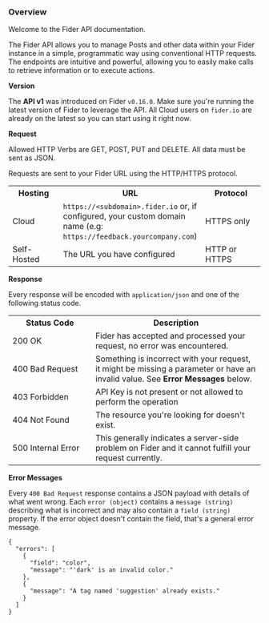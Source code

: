 <h3 id="overview">Overview</h3>

Welcome to the Fider API documentation.

The Fider API allows you to manage Posts and other data within your Fider instance in a simple, programmatic way using conventional HTTP requests. The endpoints are intuitive and powerful, allowing you to easily make calls to retrieve information or to execute actions.

<strong>Version</strong>

The <strong>API v1</strong> was introduced on Fider `v0.16.0`. Make sure you're running the latest version of Fider to leverage the API. All Cloud users on `fider.io` are already on the latest so you can start using it right now.

<strong>Request</strong>

Allowed HTTP Verbs are GET, POST, PUT and DELETE. All data must be sent as JSON. 

Requests are sent to your Fider URL using the HTTP/HTTPS protocol.

<table>
  <tr>
    <th width="90">Hosting</th>
    <th>URL</th>
    <th width="110">Protocol</th>
  </tr>
  <tr>
    <td>Cloud</td>
    <td><code>https://&lt;subdomain&gt;.fider.io</code> or, if configured, your custom domain name (e.g: <code>https://feedback.yourcompany.com</code>)</td>
    <td>HTTPS only</td>
  </tr>
  <tr>
    <td>Self-Hosted</td>
    <td>The URL you have configured</td>
    <td>HTTP or HTTPS</td>
  </tr>
</table>

<strong>Response</strong>

Every response will be encoded with `application/json` and one of the following status code.

<table>
  <tr>
    <th width="150">Status Code</th>
    <th>Description</th>
  </tr>
  <tr>
    <td>200 OK</td>
    <td>Fider has accepted and processed your request, no error was encountered.</td>
  </tr>
  <tr>
    <td>400 Bad Request</td>
    <td>Something is incorrect with your request, it might be missing a parameter or have an invalid value. See <strong>Error Messages</strong> below.</td>
  </tr>
  <tr>
    <td>403 Forbidden</td>
    <td>API Key is not present or not allowed to perform the operation</td>
  </tr>
  <tr>
    <td>404 Not Found</td>
    <td>The resource you're looking for doesn't exist.</td>
  </tr>
  <tr>
    <td>500 Internal Error</td>
    <td>This generally indicates a server-side problem on Fider and it cannot fulfill your request currently.</td>
  </tr>
</table>

<strong>Error Messages</strong>

Every `400 Bad Request` response contains a JSON payload with details of what went wrong. Each `error (object)` contains a `message (string)` describing what is incorrect and may also contain a `field (string)` property. If the error object doesn't contain the field, that's a general error message.

```
{
  "errors": [
    {
      "field": "color",
      "message": "'dark' is an invalid color."
    },
    {
      "message": "A tag named 'suggestion' already exists."
    }
  ]
}
```